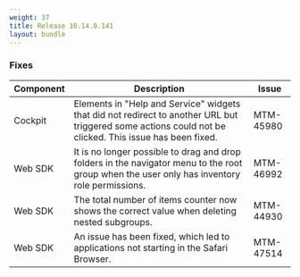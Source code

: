 ```yaml
---
weight: 37
title: Release 10.14.0.141
layout: bundle
---
```


<!--14.0.0.118 - 14.0.0.141-->

### Fixes

<div><table ><colgroup>
<col style="width: 15%;"><col style="width: 70%;"><col style="width: 15%;"></colgroup>
<thead><tr>
<th>
Component</th>
<th>
Description</th>
<th>
Issue</th>
</tr>
</thead><tbody>

<tr>
<td>
Cockpit</td>
<td> Elements in "Help and Service" widgets that did not redirect to another URL but triggered some actions could not be clicked. This issue has been fixed. </td>
<td>
MTM-45980</td>
</tr>

<tr>
<td>
Web SDK</td>
<td> It is no longer possible to drag and drop folders in the navigator menu to the root group when the user only has inventory role permissions. </td>
<td>
MTM-46992</td>
</tr>

<tr>
<td>
Web SDK</td>
<td> The total number of items counter now shows the correct value when deleting nested subgroups. </td>
<td>
MTM-44930</td>
</tr>

<tr>
<td>
Web SDK</td>
<td> An issue has been fixed, which led to applications not starting in the Safari Browser. </td>
<td>
MTM-47514</td>
</tr>

</tbody></table></div>

